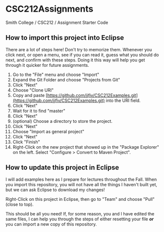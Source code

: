 # CSC212Assignments
Smith College / CSC212 / Assignment Starter Code

## How to import this project into Eclipse

There are a lot of steps here! Don't try to memorize them. Whenever you click next, or open a menu, see if you can read it, guess what you should do next, and confirm with these steps. Doing it this way will help you get through it quicker for future assignments.

1. Go to the "File" menu and choose "Import"
2. Expand the Git Folder and choose "Projects from Git"
3. Click "Next"
4. Choose "Clone URI"
5. Copy and paste [https://github.com/jjfiv/CSC212Examples.git](https://github.com/jjfiv/CSC212Examples.git) into the URI field.
6. Click "Next"
7. Wait for it to find "master"
8. Click "Next"
9. (optional) Choose a directory to store the project.
10. Click "Next"
11. Choose "Import as general project"
12. Click "Next"
13. Click "Finish"
14. Right-Click on the new project that showed up in the "Package Explorer" on the left. Select "Configure > Convert to Maven Project".

## How to update this project in Eclipse

I will add examples here as I prepare for lectures throughout the Fall. When you import this repository, you will not have all the things I haven't built yet, but we can ask Eclipse to download my changes!

Right-Click on this project in Eclipse, then go to "Team" and choose "Pull" (close to top).

This should be all you need! If, for some reason, you and I have edited the same files, I can help you through the steps of either resetting your file ***or*** you can import a new copy of this repository.
